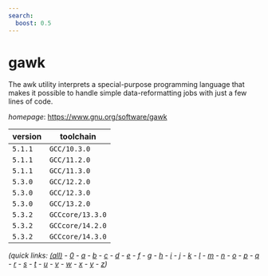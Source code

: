 ```yaml
---
search:
  boost: 0.5
---
```

# gawk

The awk utility interprets a special-purpose programming language that makes it possible to handle simple data-reformatting jobs with just a few lines of code.

*homepage*: <https://www.gnu.org/software/gawk>

version | toolchain
--------|----------
``5.1.1`` | ``GCC/10.3.0``
``5.1.1`` | ``GCC/11.2.0``
``5.1.1`` | ``GCC/11.3.0``
``5.3.0`` | ``GCC/12.2.0``
``5.3.0`` | ``GCC/12.3.0``
``5.3.0`` | ``GCC/13.2.0``
``5.3.2`` | ``GCCcore/13.3.0``
``5.3.2`` | ``GCCcore/14.2.0``
``5.3.2`` | ``GCCcore/14.3.0``


*(quick links: [(all)](../index.md) - [0](../0/index.md) - [a](../a/index.md) - [b](../b/index.md) - [c](../c/index.md) - [d](../d/index.md) - [e](../e/index.md) - [f](../f/index.md) - [g](../g/index.md) - [h](../h/index.md) - [i](../i/index.md) - [j](../j/index.md) - [k](../k/index.md) - [l](../l/index.md) - [m](../m/index.md) - [n](../n/index.md) - [o](../o/index.md) - [p](../p/index.md) - [q](../q/index.md) - [r](../r/index.md) - [s](../s/index.md) - [t](../t/index.md) - [u](../u/index.md) - [v](../v/index.md) - [w](../w/index.md) - [x](../x/index.md) - [y](../y/index.md) - [z](../z/index.md))*


